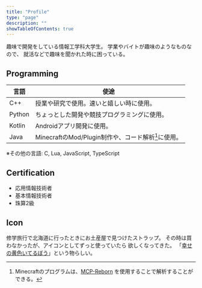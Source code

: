 ```yaml
---
title: "Profile"
type: "page"
description: ""
showTableOfContents: true
---
```


趣味で開発をしている情報工学科大学生。 
学業やバイトが趣味のようなものなので、
就活などで趣味を聞かれた時に困っている。


## Programming
|言語|使途|
|-|-|
|C++|授業や研究で使用。速いと嬉しい時に使用。|
|Python|ちょっとした開発や競技プログラミングに使用。|
|Kotlin|Androidアプリ開発に使用。|
|Java|MinecraftのMod/Plugin制作や、コード解析[^reborn]に使用。|
[^reborn]: Minecraftのプログラムは、[MCP-Reborn](https://github.com/Hexeption/MCP-Reborn) を使用することで解析することができる。

※その他の言語: C, Lua, JavaScript, TypeScript

## Certification
- 応用情報技術者
- 基本情報技術者
- 珠算2級


## Icon
修学旅行で北海道に行ったときにお土産屋で見つけたストラップ。
その時は買わなかったが、アイコンとしてずっと使っていたら
欲しくなってきた。
「[幸せの黄色いてるぼう](http://terubou.net/)」という物らしい。


